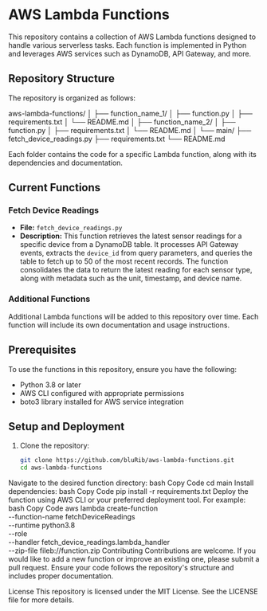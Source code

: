 # AWS Lambda Functions

This repository contains a collection of AWS Lambda functions designed to handle various serverless tasks. Each function is implemented in Python and leverages AWS services such as DynamoDB, API Gateway, and more.

## Repository Structure

The repository is organized as follows:

aws-lambda-functions/
│
├── function_name_1/
│ ├── function.py
│ ├── requirements.txt
│ └── README.md
│
├── function_name_2/
│ ├── function.py
│ ├── requirements.txt
│ └── README.md
│
└── main/
├── fetch_device_readings.py
├── requirements.txt
└── README.md


Each folder contains the code for a specific Lambda function, along with its dependencies and documentation.

## Current Functions

### Fetch Device Readings
- **File:** `fetch_device_readings.py`
- **Description:** This function retrieves the latest sensor readings for a specific device from a DynamoDB table. It processes API Gateway events, extracts the `device_id` from query parameters, and queries the table to fetch up to 50 of the most recent records. The function consolidates the data to return the latest reading for each sensor type, along with metadata such as the unit, timestamp, and device name.

### Additional Functions
Additional Lambda functions will be added to this repository over time. Each function will include its own documentation and usage instructions.

## Prerequisites

To use the functions in this repository, ensure you have the following:
- Python 3.8 or later
- AWS CLI configured with appropriate permissions
- boto3 library installed for AWS service integration

## Setup and Deployment

1. Clone the repository:
   ```bash
   git clone https://github.com/bluRib/aws-lambda-functions.git
   cd aws-lambda-functions
Navigate to the desired function directory:
bash
Copy Code
cd main
Install dependencies:
bash
Copy Code
pip install -r requirements.txt
Deploy the function using AWS CLI or your preferred deployment tool. For example:
bash
Copy Code
aws lambda create-function \
    --function-name fetchDeviceReadings \
    --runtime python3.8 \
    --role <execution-role-arn> \
    --handler fetch_device_readings.lambda_handler \
    --zip-file fileb://function.zip
Contributing
Contributions are welcome. If you would like to add a new function or improve an existing one, please submit a pull request. Ensure your code follows the repository's structure and includes proper documentation.

License
This repository is licensed under the MIT License. See the LICENSE file for more details.
